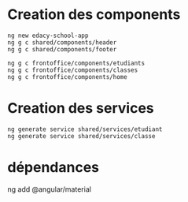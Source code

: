  

# Creation des components

    ng new edacy-school-app
    ng g c shared/components/header
    ng g c shared/components/footer
  
    ng g c frontoffice/components/etudiants
    ng g c frontoffice/components/classes
    ng g c frontoffice/components/home

# Creation des services

    ng generate service shared/services/etudiant
    ng generate service shared/services/classe 
 
# dépendances

  ng add @angular/material

